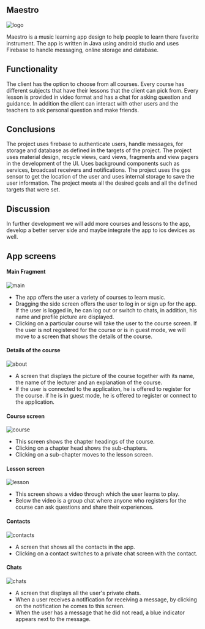 ## Maestro

![logo](https://user-images.githubusercontent.com/68790040/137109259-977afe7d-6b31-4c82-8cd7-82e6c5311b47.png)

Maestro is a music learning app design to help people to learn there favorite instrument.
The app is written in Java using android studio and uses Firebase to handle messaging, online storage
and database.

## Functionality

The client has the option to choose from all courses. Every course has different subjects that have their
lessons that the client can pick from.
Every lesson is provided in video format and has a chat for asking question and guidance.
In addition the client can interact with other users and the teachers to ask personal question and make friends.

## Conclusions

The project uses firebase to authenticate users, handle messages, for storage and database as defined in
the targets of the project. The project uses material design, recycle views, card views, fragments and
view pagers in the development of the UI.
Uses background components such as services, broadcast receivers and notifications.
The project uses the gps sensor to get the location of the user and uses internal storage to save the user
information.
The project meets all the desired goals and all the defined targets that were set.

## Discussion

In further development we will add more courses and lessons to the app, develop a better server side
and maybe integrate the app to ios devices as well.

## App screens

#### Main Fragment
![main](https://user-images.githubusercontent.com/68790040/137109283-dfc9ca5d-04be-44c3-94f3-461f8ee04532.JPG)

- The app offers the user a variety of courses to learn music.
- Dragging the side screen offers the user to log in or sign up for the app. If the user is logged in, he can log out or switch to chats, in addition, his name and profile picture are displayed.
- Clicking on a particular course will take the user to the course screen. If the user is not registered for the course or is in guest mode, we will move to a screen that shows the details of the course.

#### Details of the course
![about](https://user-images.githubusercontent.com/68790040/137109296-b6ed7dfe-ea75-4772-bcfb-271bedf6279f.JPG)

- A screen that displays the picture of the course together with its name, the name of the lecturer and an explanation of the course.
- If the user is connected to the application, he is offered to register for the course. if he is in guest mode, he is offered to register or connect to the application.

#### Course screen
![course](https://user-images.githubusercontent.com/68790040/137109307-b69164ed-0156-4bf8-8c54-4291b92c7115.JPG)

- This screen shows the chapter headings of the course.
- Clicking on a chapter head shows the sub-chapters.
- Clicking on a sub-chapter moves to the lesson screen.

#### Lesson screen
![lesson](https://user-images.githubusercontent.com/68790040/137109319-b4b63721-9ac8-4850-b3c1-b4f583499557.JPG)

- This screen shows a video through which the user learns to play.
- Below the video is a group chat where anyone who registers for the course can ask questions and share their experiences.

#### Contacts
![contacts](https://user-images.githubusercontent.com/68790040/137109349-f8d9f0ce-f671-421b-a990-289d0f3bf9c3.JPG)

- A screen that shows all the contacts in the app.
- Clicking on a contact switches to a private chat screen with the contact.

#### Chats
![chats](https://user-images.githubusercontent.com/68790040/137109354-f52a5241-320d-4f5c-b87a-f285257d1c51.JPG)

- A screen that displays all the user's private chats.
- When a user receives a notification for receiving a message, by clicking on the notification he comes to this screen.
- When the user has a message that he did not read, a blue indicator appears next to the message.
